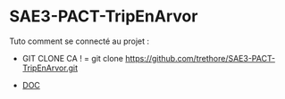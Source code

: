 # SAE3-PACT-TripEnArvor
Tuto comment se connecté au projet :
- GIT CLONE CA ! = git clone https://github.com/trethore/SAE3-PACT-TripEnArvor.git

- [DOC](https://docs.github.com/en/get-started/using-git/about-git)